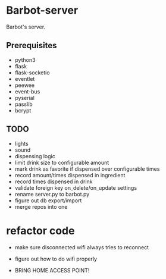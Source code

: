 # Barbot-server
Barbot's server.

## Prerequisites
* python3
* flask
* flask-socketio
* eventlet
* peewee
* event-bus
* pyserial
* passlib
* bcrypt

## TODO
* lights
* sound
* dispensing logic
* limit drink size to configurable amount
* mark drink as favorite if dispensed over configurable times
* record amount/times dispensed in ingredient
* record times dispensed in drink
* validate foreign key on_delete/on_update settings
* rename server.py to barbot.py
* figure out db export/import
* merge repos into one
# refactor code

* make sure disconnected wifi always tries to reconnect
* figure out how to do wifi properly

* BRING HOME ACCESS POINT!

